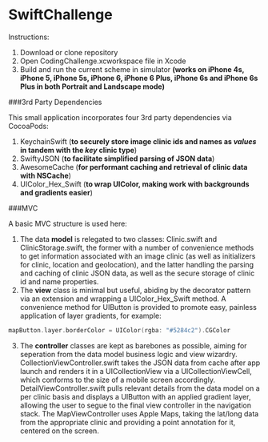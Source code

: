 # SwiftChallenge

Instructions:

1. Download or clone repository
2. Open CodingChallenge.xcworkspace file in Xcode
3. Build and run the current scheme in simulator **(works on iPhone 4s, iPhone 5, iPhone 5s, iPhone 6, iPhone 6 Plus, iPhone 6s and iPhone 6s Plus in both Portrait and Landscape mode)**

###3rd Party Dependencies

This small application incorporates four 3rd party dependencies via CocoaPods:

1. KeychainSwift (**to securely store image clinic ids and names as _values_ in tandem with the _key_ clinic type**)
2. SwiftyJSON (**to facilitate simplified parsing of JSON data**) 
3. AwesomeCache (**for performant caching and retrieval of clinic data with NSCache**)
4. UIColor_Hex_Swift (**to wrap UIColor, making work with backgrounds and gradients easier**)

###MVC

A basic MVC structure is used here:

1. The data **model** is relegated to two classes: Clinic.swift and ClinicStorage.swift, the former with a number of convenience methods to get information associated with an image clinic (as well as initializers for clinic, location and geolocation), and the latter handling the parsing and caching of clinic JSON data, as well as the secure storage of clinic id and name properties.
2. The **view** class is minimal but useful, abiding by the decorator pattern via an extension and wrapping a UIColor_Hex_Swift method. A convenience method for UIButton is provided to promote easy, painless application of layer gradients, for example: 

```swift
mapButton.layer.borderColor = UIColor(rgba: "#5284c2").CGColor
```

3. The **controller** classes are kept as barebones as possible, aiming for seperation from the data model business logic and view wizardry. CollectionViewController.swift takes the JSON data from cache after app launch and renders it in a UICollectionView via a UICollectionViewCell, which conforms to the size of a mobile screen accordingly. DetailViewController.swift pulls relevant details from the data model on a per clinic basis and displays a UIButton with an applied gradient layer, allowing the user to segue to the final view controller in the navigation stack. The MapViewController uses Apple Maps, taking the lat/long data from the appropriate clinic and providing a point annotation for it, centered on the screen.
